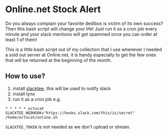 Online.net Stock Alert
======================

Do you always complain your favorite dedibox is victim of its own success? Then this bash script will change your life!
Just run it as a cron job every minute and your slack mentions will get spammed once you can order at least 1 of them! 

This is a little bash script out of my collection that I use whenever I needed a sold out server at Online.net, it is handy especially to get the few ones that will be returned at the beginning of the month. 

## How to use?
1) install [slacktee](https://github.com/coursehero/slacktee), this will be used to notify slack
2) install lynx
3) run it as a cron job e.g.
 ```
 * * * * * octocat SLACKTEE_WEBHOOK="https://hooks.slack.com/this/is/secret" /home/octocat/online.sh
 ```

 `SLACKTEE_TOKEN` is not needed as we don't upload or stream.
